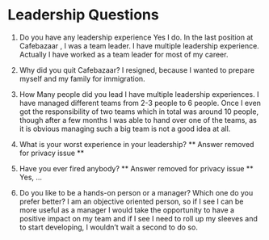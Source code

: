 # Leadership Questions

1. Do you have any leadership experience
Yes I do. In the last position at Cafebazaar , I was a team leader.
I have multiple leadership experience. Actually I have worked as a team leader for most of my career.

2. Why did you quit Cafebazaar?
I resigned, because I wanted to prepare myself and my family for immigration.

3. How Many people did you lead
I have multiple leadership experiences. I have managed different teams from 2-3 people to 6 people. Once I even got the responsibility of two teams which in total was around 10 people, though after a few months I was able to hand over one of the teams, as it is obvious managing such a big team is not a good idea at all.

4. What is your worst experience in your leadership?
** Answer removed for privacy issue **  

5. Have you ever fired anybody?
** Answer removed for privacy issue **  
Yes, ...

6. Do you like to be a hands-on person or a manager? Which one do you prefer better? 
I am an objective oriented person, so if I see I can be more useful as a manager I would take the opportunity to have a positive impact on my team and if I see I need to roll up my sleeves and to start developing, I wouldn’t wait a second to do so.
